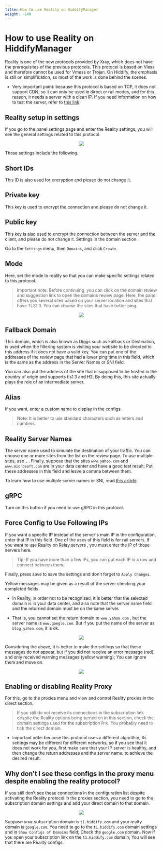 ```yaml
---
title: How to use Reality on HiddifyManager
weight: -140
---
```


<div dir="ltr" markdown="1">


# How to use Reality on HiddifyManager
Reality is one of the new protocols provided by Xray, which does not have the prerequisites of the previous protocols. This protocol is based on Vless and therefore cannot be used for Vmess or Trojan. On Hiddify, the emphasis is still on simplification, so most of the work is done behind the scenes.

* Very important point: because this protocol is based on TCP, it does not support CDN, so it can only be used in direct or rail modes, and for this reason, it needs a server with a clean IP. If you need information on how to test the server, refer to [this link](https://hiddify.com/manager/basic-concepts-and-troubleshooting/How-to-make-sure-the-server%27s-IP-or-domain-is-clean/).


## Reality setup in settings
If you go to the panel settings page and enter the Reality settings, you will see the general settings related to this protocol.
</div>

<div align=center markdown=1>
  
![](https://github.com/hiddify/hiddify-config/assets/125398461/854639a1-01a3-48d8-be28-1d85b715d6dc)

</div>


These settings include the following.

## Short IDs
This ID is also used for encryption and please do not change it.

## Private key
This key is used to encrypt the connection and please do not change it.

## Public key
This key is also used to encrypt the connection between the server and the client, and please do not change it.
Settings in the domain section

Go to the `Settings` menu, then `Domains`, and click `Create`.

## Mode

Here, set the mode to reality so that you can make specific settings related to this protocol.

> Important note: Before continuing, you can click on the domain review and suggestion link to open the domains review page. Here, the panel offers you several sites based on your server location and sites that have TLS1.3. You can choose the sites that have better ping.


<div align=center markdown=1>
  
![](https://user-images.githubusercontent.com/125398461/233787191-cd855014-0ab2-4872-bce2-05d1ae705082.png)

</div>


## Fallback Domain 
This domain, which is also known as Diggs such as Fallback or Destination, is used when the filtering system is visiting your website to be directed to this address if it does not have a valid key. You can put one of the addresses of the review page that had a lower ping time in this field, which is the same as the address in the Server Names or SNI field.

You can also put the address of the site that is supposed to be hosted in the country of origin and supports tls1.3 and H2. By doing this, this site actually plays the role of an intermediate server.
## Alias
If you want, enter a custom name to display in the configs.

> Note: It is better to use standard characters such as letters and numbers.

## Reality Server Names
The server name used to simulate the destination of your traffic. You can choose one or more sites from the list on the review page. To use multiple sites, use `,` . Finally, suppose that the sites `www.yahoo.com` and `www.microsoft.com` are in your data center and have a good test result; Put these addresses in this field and leave a comma between them.

To learn how to use multiple server names or SNI, read [this article](/manager/configuration-and-advanced-settings/How-to-use-subdomains-of-a-website-in-Reality/).

## gRPC
Turn on this button if you need to use gRPC in this protocol.

## Force Config to Use Following IPs
If you want a specific IP instead of the server's main IP in the configuration, enter that IP in this field. One of the uses of this field is for rail servers. If you want to use Reality on Relay servers , you must enter the IP of those servers here.

> Tip: If you have more than a few IPs, you can put each IP in a row and connect between them.

Finally, press save to save the settings and don't forget to `Apply Changes`.

Yellow messages may be given as a result of the server checking your completed fields.

- In Reality, in order not to be recognized, it is better that the selected domain is in your data center, and also note that the server name field and the returned domain must be on the same server.

- That is, you cannot set the return domain to `www.yahoo.com` , but the server name is `www.google.com`. But if you put the name of the server as `blog.yahoo.com`, it is ok.

<div align=center markdown=1>
  
<img src="https://github.com/hiddify/hiddify-config/assets/125398461/2cf9e13b-8091-4a95-ac30-d5a3f9106a58" />
</div>

Considering the above, it is better to make the settings so that these messages do not appear, but if you did not receive an error message (red) and only received warning messages (yellow warning); You can ignore them and move on.

<div align=center markdown=1>
  
![](https://user-images.githubusercontent.com/125398461/235890855-5b159244-1e83-4eaf-97d5-fef455168911.png)
</div>



## Enabling or disabling Reality Proxy
For this, go to the proxies menu and view and control Reality proxies in the direct section.


> If you still do not receive its connections in the subscription link despite the Reality options being turned on in this section, check the domain settings used for the subscription link. You probably need to tick the direct domain.

- Important note: because this protocol uses a different algorithm, its settings may be different for different networks, so if you see that it does not work for you, first make sure that your IP server is healthy, and then change the return addresses and the server name. to achieve the desired result.

## Why don't I see these configs in the proxy menu despite enabling the reality protocol?
If you still don't see these connections in the configuration list despite activating the Reality protocol in the proxies section, you need to go to the subscription domain settings and add your direct domain to that domain.
</div>

<div align=center markdown=1>
  
![](https://github.com/hiddify/hiddify-config/assets/125398461/9269f0ee-78af-4db6-a75d-64ea01f527fc)


</div>


Suppose your subscription domain is `t1.hiddify.com` and your realty domain is `google.com`. You need to go to the `t1.hiddify.com` domain settings and in `Show Configs of Domains` field; Check the `google.com` domain. Now if you open your subscription link on the `t1.hiddify.com` domain; You will see that there are Reality configs.

